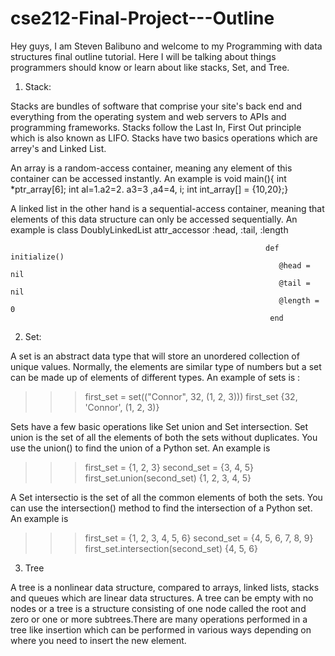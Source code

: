 # cse212-Final-Project---Outline
Hey guys, I am Steven Balibuno and welcome to my Programming with data structures final outline tutorial. Here I will be talking about things programmers should know or learn about like stacks, Set, and Tree.

1. Stack:

Stacks are bundles of software that comprise your site's back end and everything from the operating system and web servers to APIs and programming frameworks. Stacks follow the Last In, First Out principle which is also known as LIFO. Stacks have two basics operations which are arrey's and Linked List.

An array is a random-access container, meaning any element of this container can be accessed instantly. An example is 
                      void main(){
                        int *ptr_array[6];
                        int al=1.a2=2. a3=3 ,a4=4, i;
                        int int_array[] = {10,20};}
                        
A linked list in the other hand is a sequential-access container, meaning that elements of this data structure can only be accessed sequentially. An example is 
                                                         class DoublyLinkedList
                                                             attr_accessor :head, :tail, :length
                                                             
                                                             def initialize()
                                                                @head = nil
                                                                @tail = nil
                                                                @length = 0
                                                              end
                                                              
2. Set:



 A set is an abstract data type that will store an unordered collection of unique values. Normally,  the elements are similar type of numbers but a set can be made up of elements of different types. An example of sets is :
 
 >>> first_set = set(("Connor", 32, (1, 2, 3)))
>>> first_set
{32, 'Connor', (1, 2, 3)}

Sets have a few basic operations like Set union and Set intersection. Set union is the set of all the elements of both the sets without duplicates. You use the union() to find the union of a Python set. An example is 

>>> first_set = {1, 2, 3}
>>> second_set = {3, 4, 5}
>>> first_set.union(second_set)
{1, 2, 3, 4, 5}

A Set intersectio is the set of all the common elements of both the sets. You can use the intersection() method to find the intersection of a Python set. An example is
>>> first_set = {1, 2, 3, 4, 5, 6}
>>> second_set = {4, 5, 6, 7, 8, 9}
>>> first_set.intersection(second_set)
{4, 5, 6}
>>>
 
 3. Tree

A tree is a nonlinear data structure, compared to arrays, linked lists, stacks and queues which are linear data structures. A tree can be empty with no nodes or a tree is a structure consisting of one node called the root and zero or one or more subtrees.There are many operations performed in a tree like insertion which can be performed in various ways depending on where you need to insert the new element.
















